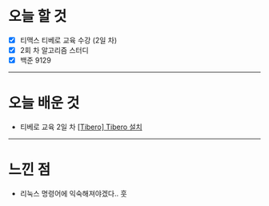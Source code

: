 # 오늘 할 것

- [x] 티맥스 티베로 교육 수강 (2일 차)
- [x] 2회 차 알고리즘 스터디 
- [x] 백준 9129

---

# 오늘 배운 것


- 티베로 교육 2일 차 [[Tibero] Tibero 설치](https://github.com/suran-kim/cnu_backend_TIL/blob/193aeee433848cabc5817847d443597b7a5ed876/Study/Tibero/%5BTibero%5D%20Tibero%20Process%EC%99%80%20%EB%8D%B0%EC%9D%B4%ED%84%B0%EB%B2%A0%EC%9D%B4%EC%8A%A4%20%EC%A0%80%EC%9E%A5%EA%B5%AC%EC%A1%B0.md)

---

# 느낀 점
- 리눅스 명령어에 익숙해져야겠다.. 훗

<br/>